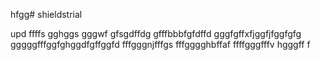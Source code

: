 hfgg# shieldstrial

upd
ffffs
gghggs
gggwf
gfsgdffdg
gfffbbbfgfdffd
gggfgffхfjggfjfggfgfg
gggggfffggfghggdfgffggfd
fffgggnjfffgs
fffgggghbffaf
ffffgggfffv
hgggff
f
